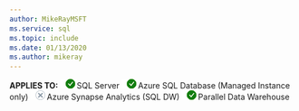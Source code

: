 ```yaml
---
author: MikeRayMSFT
ms.service: sql
ms.topic: include
ms.date: 01/13/2020
ms.author: mikeray
---
```


<Token>**APPLIES TO:** ![yes](media/yes.png)SQL Server ![yes](media/yes.png)Azure SQL Database (Managed Instance only) ![yes](media/no.png)Azure Synapse Analytics (SQL DW) ![yes](media/yes.png)Parallel Data Warehouse </Token>